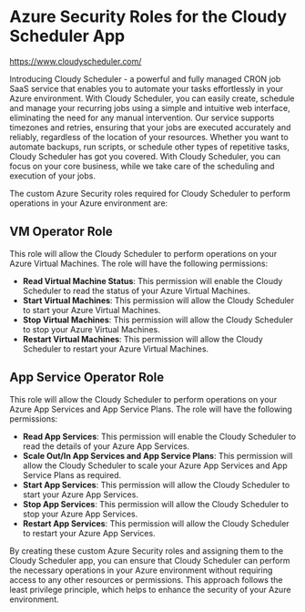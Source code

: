 # Azure Security Roles for the Cloudy Scheduler App

https://www.cloudyscheduler.com/

Introducing Cloudy Scheduler - a powerful and fully managed CRON job SaaS service that enables you to automate your tasks effortlessly in your Azure environment. With Cloudy Scheduler, you can easily create, schedule and manage your recurring jobs using a simple and intuitive web interface, eliminating the need for any manual intervention. Our service supports timezones and retries, ensuring that your jobs are executed accurately and reliably, regardless of the location of your resources. Whether you want to automate backups, run scripts, or schedule other types of repetitive tasks, Cloudy Scheduler has got you covered. With Cloudy Scheduler, you can focus on your core business, while we take care of the scheduling and execution of your jobs.

The custom Azure Security roles required for Cloudy Scheduler to perform operations in your Azure environment are:


## VM Operator Role

This role will allow the Cloudy Scheduler to perform operations on your Azure Virtual Machines. The role will have the following permissions:

- **Read Virtual Machine Status**: This permission will enable the Cloudy Scheduler to read the status of your Azure Virtual Machines.
- **Start Virtual Machines**: This permission will allow the Cloudy Scheduler to start your Azure Virtual Machines.
- **Stop Virtual Machines**: This permission will allow the Cloudy Scheduler to stop your Azure Virtual Machines.
- **Restart Virtual Machines**: This permission will allow the Cloudy Scheduler to restart your Azure Virtual Machines.

## App Service Operator Role

This role will allow the Cloudy Scheduler to perform operations on your Azure App Services and App Service Plans. The role will have the following permissions:

- **Read App Services**: This permission will enable the Cloudy Scheduler to read the details of your Azure App Services.
- **Scale Out/In App Services and App Service Plans**: This permission will allow the Cloudy Scheduler to scale your Azure App Services and App Service Plans as required.
- **Start App Services**: This permission will allow the Cloudy Scheduler to start your Azure App Services.
- **Stop App Services**: This permission will allow the Cloudy Scheduler to stop your Azure App Services.
- **Restart App Services**: This permission will allow the Cloudy Scheduler to restart your Azure App Services.

By creating these custom Azure Security roles and assigning them to the Cloudy Scheduler app, you can ensure that Cloudy Scheduler can perform the necessary operations in your Azure environment without requiring access to any other resources or permissions. This approach follows the least privilege principle, which helps to enhance the security of your Azure environment.
